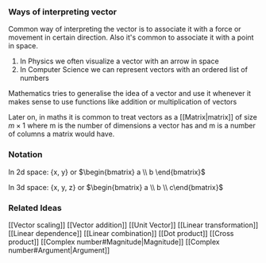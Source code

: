 ### Ways of interpreting vector

Common way of interpreting the vector is to associate it with a force or movement in certain direction. Also it's common to associate it with a point in space.

1. In Physics we often visualize a vector with an arrow in space
2. In Computer Science we can represent vectors with an ordered list of numbers

Mathematics tries to generalise the idea of a vector and use it whenever it makes sense to use functions like addition or multiplication of vectors

Later on, in maths it is common to treat vectors as a [[Matrix|matrix]] of size $m \times 1$ where m is the number of dimensions a vector has and m is a number of columns a matrix would have.

### Notation
In 2d space: {x, y} or $\begin{bmatrix} a \\ b \end{bmatrix}$

In 3d space: {x, y, z} or $\begin{bmatrix} a \\ b \\ c\end{bmatrix}$

### Related Ideas
[[Vector scaling]]
[[Vector addition]]
[[Unit Vector]]
[[Linear transformation]]
[[Linear dependence]]
[[Linear combination]]
[[Dot product]]
[[Cross product]]
[[Complex number#Magnitude|Magnitude]]
[[Complex number#Argument|Argument]]
